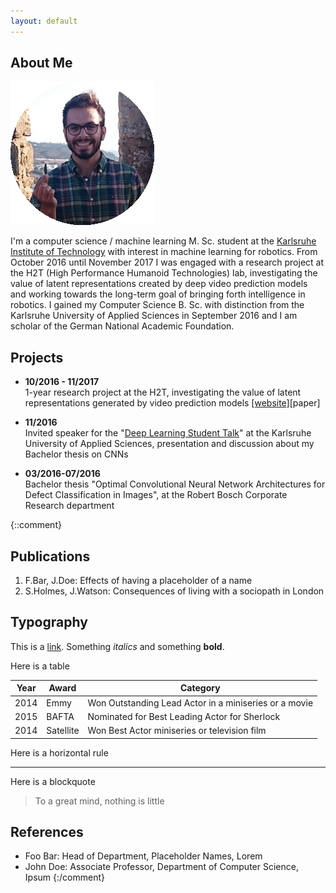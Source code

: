 ```yaml
---
layout: default
---
```


## About Me

<img class="profile-picture" src="pic.gif">

I'm a computer science / machine learning M. Sc. student at the [Karlsruhe Institute of Technology](https://kit.edu) with interest in machine learning for robotics. From October 2016 until November 2017 I was engaged with a research project at the H2T (High Performance Humanoid Technologies) lab, investigating the value of latent representations created by deep video prediction models and working towards the long-term goal of bringing forth intelligence in robotics. I gained my Computer Science B. Sc. with distinction from the Karlsruhe University of Applied Sciences in September 2016 and I am scholar of the German National Academic Foundation.


## Projects
+ __10/2016 - 11/2017__ <br/> 
1-year research project at the H2T, investigating the value of latent representations generated by video prediction models [[website]](http://h2t-projects.webarchiv.kit.edu/projects/episodicmemory)[paper]

+ __11/2016__ <br/>
Invited speaker for the "[Deep Learning Student Talk](https://ferreirafabio.github.io/data/posterdl.pdf)" at the Karlsruhe University of Applied Sciences, presentation and discussion about my Bachelor thesis on CNNs

+ __03/2016-07/2016__ <br/>
Bachelor thesis "Optimal Convolutional Neural Network Architectures for Defect Classification in Images", at the Robert Bosch Corporate Research department

{::comment}
## Publications

1. F.Bar, J.Doe: Effects of having a placeholder of a name
2. S.Holmes, J.Watson: Consequences of living with a sociopath in London

## Typography

This is a [link](http://google.com). Something *italics* and something **bold**.

Here is a table

Year | Award | Category
-----|-------|--------
2014 | Emmy  | Won Outstanding Lead Actor in a miniseries or a movie
2015 | BAFTA | Nominated for Best Leading Actor for Sherlock
2014 | Satellite | Won Best Actor miniseries or television film

Here is a horizontal rule

---

Here is a blockquote

> To a great mind, nothing is little

## References

* Foo Bar: Head of Department, Placeholder Names, Lorem
* John Doe: Associate Professor, Department of Computer Science, Ipsum
{:/comment}
